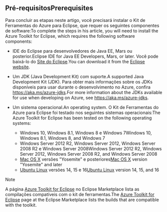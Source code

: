 ## <a name="prerequisites"></a><span data-ttu-id="b8acc-101">Pré-requisitos</span><span class="sxs-lookup"><span data-stu-id="b8acc-101">Prerequisites</span></span>
<span data-ttu-id="b8acc-102">Para concluir as etapas neste artigo, você precisará instalar o Kit de Ferramentas do Azure para Eclipse, que requer os seguintes componentes de software:</span><span class="sxs-lookup"><span data-stu-id="b8acc-102">To complete the steps in his article, you will need to install the Azure Toolkit for Eclipse, which requires the following software components:</span></span>

* <span data-ttu-id="b8acc-103">IDE do Eclipse para desenvolvedores de Java EE, Mars ou posterior.</span><span class="sxs-lookup"><span data-stu-id="b8acc-103">Eclipse IDE for Java EE Developers, Mars, or later.</span></span> <span data-ttu-id="b8acc-104">Você pode baixá-lo do [Site do Eclipse](http://www.eclipse.org/downloads/).</span><span class="sxs-lookup"><span data-stu-id="b8acc-104">You can download it from the [Eclipse website](http://www.eclipse.org/downloads/).</span></span>
* <span data-ttu-id="b8acc-105">Um JDK (Java Development Kit) com suporte.</span><span class="sxs-lookup"><span data-stu-id="b8acc-105">A supported Java Development Kit (JDK).</span></span> <span data-ttu-id="b8acc-106">Para obter mais informações sobre os JDKs disponíveis para usar durante o desenvolvimento no Azure, confira <https://aka.ms/azure-jdks>.</span><span class="sxs-lookup"><span data-stu-id="b8acc-106">For more information about the JDKs available for use when developing on Azure, see <https://aka.ms/azure-jdks>.</span></span>
* <span data-ttu-id="b8acc-107">Um sistema operacional.</span><span class="sxs-lookup"><span data-stu-id="b8acc-107">An operating system.</span></span> <span data-ttu-id="b8acc-108">O Kit de Ferramentas do Azure para Eclipse foi testado nos seguintes sistemas operacionais:</span><span class="sxs-lookup"><span data-stu-id="b8acc-108">The Azure Toolkit for Eclipse has been tested on the following operating systems:</span></span>
  
  * <span data-ttu-id="b8acc-109">Windows 10, Windows 8.1, Windows 8 e Windows 7</span><span class="sxs-lookup"><span data-stu-id="b8acc-109">Windows 10, Windows 8.1, Windows 8, and Windows 7</span></span>
  * <span data-ttu-id="b8acc-110">Windows Server 2012 R2, Windows Server 2012, Windows Server 2008 R2 e Windows Server 2008</span><span class="sxs-lookup"><span data-stu-id="b8acc-110">Windows Server 2012 R2, Windows Server 2012, Windows Server 2008 R2, and Windows Server 2008</span></span>
  * <span data-ttu-id="b8acc-111">[Mac OS X](http://www.apple.com/osx) versões "Yosemite" e posteriores</span><span class="sxs-lookup"><span data-stu-id="b8acc-111">[Mac OS X](http://www.apple.com/osx) version "Yosemite" and later</span></span>
  * <span data-ttu-id="b8acc-112">[Ubuntu Linux](http://www.ubuntu.com) versões 14, 15 e 16</span><span class="sxs-lookup"><span data-stu-id="b8acc-112">[Ubuntu Linux](http://www.ubuntu.com) version 14, 15, and 16</span></span>

> [!NOTE]
> 
> <span data-ttu-id="b8acc-113">A página [Azure Toolkit for Eclipse](http://marketplace.eclipse.org/content/azure-toolkit-eclipse) no Eclipse Marketplace lista as compilações compatíveis com o kit de ferramentas.</span><span class="sxs-lookup"><span data-stu-id="b8acc-113">The [Azure Toolkit for Eclipse](http://marketplace.eclipse.org/content/azure-toolkit-eclipse) page at the Eclipse Marketplace lists the builds that are compatible with the toolkit.</span></span>
> 

<!--
> [!IMPORTANT]
> 
> If you are using the Azure Toolkit for Eclipse on Windows, the toolkit requires installing the Azure SDK 2.9.6 or later in order to use the Azure emulator. You have two options for installing the Azure SDK:
> 
> * You can download and install the Azure SDK by using the [Web Platform Installer (WebPI)](http://go.microsoft.com/fwlink/?LinkID=252838).
> * If you do not have the Azure SDK installed when you create your first Azure deployment project, you will be prompted to automatically download install the requisite version of the Azure SDK.
> 
> Note that the Azure SDK is required on Windows only.
> 
-->
